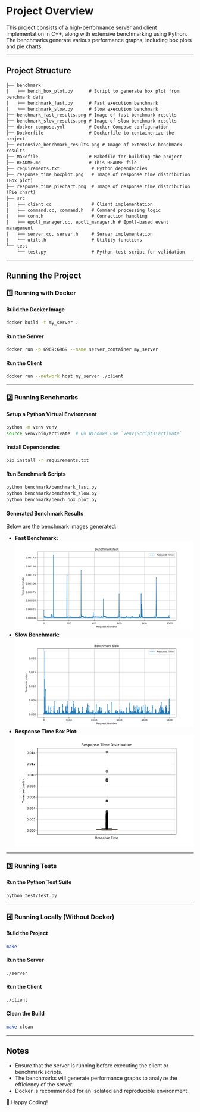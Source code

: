 # Project Overview
This project consists of a high-performance server and client implementation in C++, along with extensive benchmarking using Python. The benchmarks generate various performance graphs, including box plots and pie charts.

---

## Project Structure
```
├── benchmark
│   ├── bench_box_plot.py      # Script to generate box plot from benchmark data
│   ├── benchmark_fast.py      # Fast execution benchmark
│   └── benchmark_slow.py      # Slow execution benchmark
├── benchmark_fast_results.png # Image of fast benchmark results
├── benchmark_slow_results.png # Image of slow benchmark results
├── docker-compose.yml         # Docker Compose configuration
├── Dockerfile                 # Dockerfile to containerize the project
├── extensive_benchmark_results.png # Image of extensive benchmark results
├── Makefile                   # Makefile for building the project
├── README.md                  # This README file
├── requirements.txt            # Python dependencies
├── response_time_boxplot.png   # Image of response time distribution (Box plot)
├── response_time_piechart.png  # Image of response time distribution (Pie chart)
├── src
│   ├── client.cc               # Client implementation
│   ├── command.cc, command.h   # Command processing logic
│   ├── conn.h                  # Connection handling
│   ├── epoll_manager.cc, epoll_manager.h # Epoll-based event management
│   ├── server.cc, server.h     # Server implementation
│   └── utils.h                 # Utility functions
└── test
    └── test.py                 # Python test script for validation
```

---

## Running the Project

### 1️⃣ Running with Docker
#### **Build the Docker Image**
```sh
docker build -t my_server .
```

#### **Run the Server**
```sh
docker run -p 6969:6969 --name server_container my_server
```

#### **Run the Client**
```sh
docker run --network host my_server ./client
```

---

### 2️⃣ Running Benchmarks
#### **Setup a Python Virtual Environment**
```sh
python -m venv venv
source venv/bin/activate  # On Windows use `venv\Scripts\activate`
```

#### **Install Dependencies**
```sh
pip install -r requirements.txt
```

#### **Run Benchmark Scripts**
```sh
python benchmark/benchmark_fast.py
python benchmark/benchmark_slow.py
python benchmark/bench_box_plot.py
```

#### **Generated Benchmark Results**
Below are the benchmark images generated:
- **Fast Benchmark:**
  ![Fast Benchmark](benchmark_fast.png)
- **Slow Benchmark:**
  ![Slow Benchmark](benchmark_slow.png)
- **Response Time Box Plot:**
  ![Box Plot](response_time_boxplot.png)

---

### 3️⃣ Running Tests
#### **Run the Python Test Suite**
```sh
python test/test.py
```

---

### 4️⃣ Running Locally (Without Docker)
#### **Build the Project**
```sh
make
```

#### **Run the Server**
```sh
./server
```

#### **Run the Client**
```sh
./client
```

#### **Clean the Build**
```sh
make clean
```

---

## Notes
- Ensure that the server is running before executing the client or benchmark scripts.
- The benchmarks will generate performance graphs to analyze the efficiency of the server.
- Docker is recommended for an isolated and reproducible environment.

🚀 Happy Coding!
